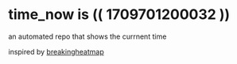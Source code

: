 # time_now is (( 1709701200032 ))

an automated repo that shows the currnent time

inspired by [breakingheatmap](https://github.com/breakingheatmap/breakingheatmap)